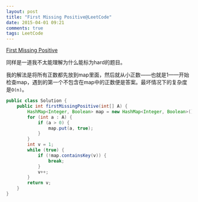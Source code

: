 ```yaml
---
layout: post
title: "First Missing Positive@LeetCode"
date: 2015-04-01 09:21
comments: true
tags: LeetCode
---
```

[First Missing Positive](https://leetcode.com/problems/first-missing-positive/)

<!-- more -->

同样是一道我不太能理解为什么能标为hard的题目。

我的解法是将所有正数都先放到map里面，然后就从小正数——也就是1——开始检查map，遇到的第一个不包含在map中的正数便是答案。最坏情况下的复杂度是`O(n)`。

``` java
public class Solution {
    public int firstMissingPositive(int[] A) {
        HashMap<Integer, Boolean> map = new HashMap<Integer, Boolean>();
        for (int a : A) {
            if (a > 0) {
                map.put(a, true);
            }
        }
        int v = 1;
        while (true) {
            if (!map.containsKey(v)) {
                break;
            }
            v++;
        }
        return v;
    }
}
```